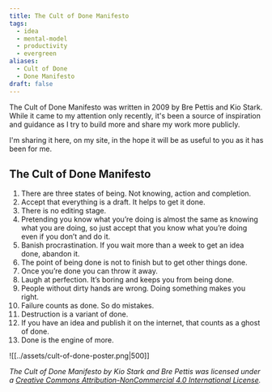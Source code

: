 ```yaml
---
title: The Cult of Done Manifesto
tags:
  - idea
  - mental-model
  - productivity
  - evergreen
aliases:
  - Cult of Done
  - Done Manifesto
draft: false
---
```

The Cult of Done Manifesto was written in 2009 by Bre Pettis and Kio Stark. While it came to my attention only recently, it's been a source of inspiration and guidance as I try to build more and share my work more publicly. 

I'm sharing it here, on my site, in the hope it will be as useful to you as it has been for me.

## The Cult of Done Manifesto

1. There are three states of being. Not knowing, action and completion.
2. Accept that everything is a draft. It helps to get it done.
3. There is no editing stage.
4. Pretending you know what you’re doing is almost the same as knowing what you are doing, so just accept that you know what you’re doing even if you don’t and do it.
5. Banish procrastination. If you wait more than a week to get an idea done, abandon it.
6. The point of being done is not to finish but to get other things done.
7. Once you’re done you can throw it away.
8. Laugh at perfection. It’s boring and keeps you from being done.
9. People without dirty hands are wrong. Doing something makes you right.
10. Failure counts as done. So do mistakes.
11. Destruction is a variant of done.
12. If you have an idea and publish it on the internet, that counts as a ghost of done.
13. Done is the engine of more.

![[../assets/cult-of-done-poster.png|500]]

*_The Cult of Done Manifesto_ by Kio Stark and Bre Pettis was licensed under a [Creative Commons Attribution-NonCommercial 4.0 International License](https://creativecommons.org/licenses/by-nc/4.0/).*

